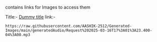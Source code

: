 contains links for Images to access them 

Title:- [Dummy title](https://raw.githubusercontent.com/AASHIK-2512/Generated-Images/main/generatedAudio/Request%202025-03-16T17%3A01%3A23.400-04%3A00.mp3)
link:-
```
https://raw.githubusercontent.com/AASHIK-2512/Generated-Images/main/generatedAudio/Request%202025-03-16T17%3A01%3A23.400-04%3A00.mp3

